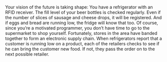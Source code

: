 Your vision of the future is taking shape: You have a refrigerator with an RFID receiver.
The fill level of your beer bottles is checked regularly. Even if the number of slices of
sausage and cheese drops, it will be registered. And if eggs and bread are running low, the
fridge will know that too. Of course, since you’re a motivated programmer, you don’t have
time to go to the supermarket to shop yourself. Fortunately, stores in the area have banded
together to form an electronic supply chain. When refrigerators report that a customer is
running low on a product, each of the retailers checks to see if he can bring the customer
new food. If not, they pass the order on to the next possible retailer.